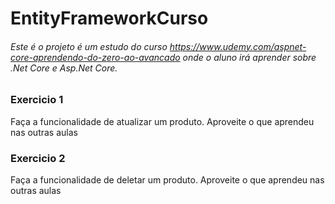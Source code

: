 # EntityFrameworkCurso

###### Este é o projeto é um estudo do curso https://www.udemy.com/aspnet-core-aprendendo-do-zero-ao-avancado onde o aluno irá aprender sobre .Net Core e Asp.Net Core.

### Exercicio 1

Faça a funcionalidade de atualizar um produto. Aproveite o que aprendeu nas outras aulas

### Exercicio 2

Faça a funcionalidade de deletar um produto. Aproveite o que aprendeu nas outras aulas
